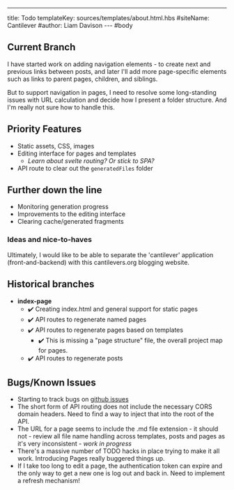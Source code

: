 ---
title: Todo
templateKey: sources/templates/about.html.hbs
#siteName: Cantilever
#author: Liam Davison
--- #body
## Current Branch

I have started work on adding navigation elements - to create next and previous links between posts, and later I'll add more page-specific elements such as links to parent pages, children, and siblings.

But to support navigation in pages, I need to resolve some long-standing issues with URL calculation and decide how I present a folder structure. And I'm really not sure how to handle this.

## Priority Features

- Static assets, CSS, images
- Editing interface for pages and templates
  - _Learn about svelte routing? Or stick to SPA?_
- API route to clear out the `generatedFiles` folder

## Further down the line

- Monitoring generation progress
- Improvements to the editing interface
- Clearing cache/generated fragments

### Ideas and nice-to-haves

Ultimately, I would like to be able to separate the 'cantilever' application (front-and-backend) with this cantilevers.org blogging website.

## Historical branches

- **index-page**
  - ✔️ Creating index.html and general support for static pages
  - ✔️ API routes to regenerate named pages
  - ✔️ API routes to regenerate pages based on templates
    - ✔️ This is missing a "page structure" file, the overall project map for pages.
  - ✔️ API routes to regenerate posts

## Bugs/Known Issues

- Starting to track bugs on [github issues](https://github.com/v79/Cantilever/issues)
- The short form of API routing does not include the necessary CORS domain headers. Need to find a way to inject that into the root of the API.
- The URL for a page seems to include the .md file extension - it should not - review all file name handling across templates, posts and pages as it's very inconsistent - *work in progress*
- There's a massive number of TODO hacks in place trying to make it all work. Introducing Pages really buggered things up.
- If I take too long to edit a page, the authentication token can expire and the only way to get a new one is log out and back in. Need to implement a refresh mechanism!